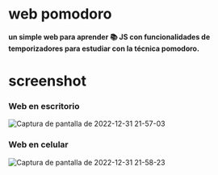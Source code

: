# web pomodoro
**un simple web para aprender :books: JS con funcionalidades de temporizadores para estudiar con la técnica pomodoro.**

# screenshot

### Web en escritorio

![Captura de pantalla de 2022-12-31 21-57-03](https://user-images.githubusercontent.com/107710139/210158451-87649768-7774-4c61-be7e-e08223e024f4.png)


### Web en celular

![Captura de pantalla de 2022-12-31 21-58-23](https://user-images.githubusercontent.com/107710139/210158467-4cce21f5-8adc-4b55-8b9b-b628e58d2744.png)
